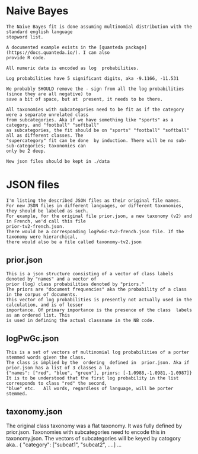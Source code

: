# Naive Bayes

    The Naive Bayes fit is done assuming multinomial distribution with the standard english language
    stopword list.
    
    A documented example exists in the [quanteda package](https://docs.quanteda.io/). I can also
    provide R code.

    All numeric data is encoded as log  probabilities.

    Log probabilities have 5 significant digits, aka -9.1166, -11.531

    We probably SHOULD remove the - sign from all the log probabilities (since they are all negative) to
    save a bit of space, but at  present, it needs to be there.
    
    All taxonomies with subcategories need to be fit as if the category were a separate unrelated class
    from subcategories. Aka if we have something like "sports" as a category, and "football" "softball"
    as subcategories, the fit should be on "sports" "football" "softball" all as different classes. The
    "supercategory" fit can be done  by induction. There will be no sub-sub-categories; taxonomies can
    only be 2 deep.

    New json files should be kept in ./data

# JSON files

    I'm listing the described JSON files as their original file names.
    For new JSON files in different languages, or different taxonomies, they should be labeled as such.
    For example, for the original file prior.json, a new taxonomy (v2) and in French, we'd call this file
    prior-tv2-french.json.
    There would be a corresponding logPwGc-tv2-french.json file. If the taxonomy were hierarchical,
    there would also be a file called taxonomy-tv2.json

##  prior.json

    This is a json structure consisting of a vector of class labels denoted by "names" and a vector of
    prior (log) class probabilities denoted by "priors."  
    The priors are "document frequencies" aka the probability of a class in the corpus of documents.
    This vector of log probabilities is presently not actually used in the calculation, and is of lesser
    importance. Of primary importance is the presence of the class  labels as an ordered list. This
    is used in defining the actual classname in the NB code.
     
## logPwGc.json

    This is a set of vectors of multinomial log probabilities of a porter stemmed words given the class.
    The class is implied by the  ordering  defined in  prior.json. Aka if prior.json has a list of 3 classes a la
    {"names": ["red", "blue", "green"], priors: [-1.0988,-1.0981,-1.0987]}
    It is to be understood that the first log probability in the list corresponds to class "red" the second,
    "blue" etc.   All words, regardless of language, will be porter stemmed.

## taxonomy.json

   The original class taxonomy was a flat taxonomy. It was fully defined by prior.json.
   Taxonomies with subcategories need to encode this in taxonomy.json.
   The vectors of subcategories will be keyed by catogory aka..
   { "category": ["subcat1", "subcat2", ....] ...
    